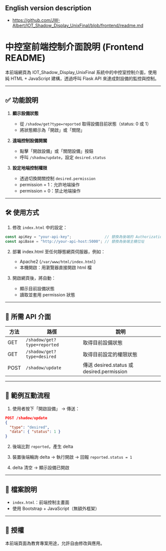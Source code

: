 ## English version description
- https://github.com/JW-Albert/IOT_Shadow_Display_UnixFinal/blob/frontend/readme.md

# 中控室前端控制介面說明 (Frontend README)

本前端網頁為 IOT_Shadow_Display_UnixFinal 系統中的中控室控制介面，使用純 HTML + JavaScript 建構，透過呼叫 Flask API 來達成對設備的監控與控制。

---

## ✅ 功能說明

1. **顯示設備狀態**
   - 從 `/shadow/get?type=reported` 取得設備目前狀態（status: 0 或 1）
   - 將狀態顯示為「開啟」或「關閉」

2. **遠端控制設備開關**
   - 點擊「開啟設備」或「關閉設備」按鈕
   - 呼叫 `/shadow/update`，設定 `desired.status`

3. **設定地端控制權限**
   - 透過切換開關控制 `desired.permission`
   - permission = 1：允許地端操作
   - permission = 0：禁止地端操作

---

## 🛠️ 使用方式

1. 修改 `index.html` 中的設定：

```js
const apiKey = "your-api-key";               // 替換為後端的 Authorization 金鑰
const apiBase = "http://your-api-host:5000"; // 替換為後端主機位址
```

2. 部署 index.html 至任何靜態網頁伺服器，例如：
   - Apache2 (`/var/www/html/index.html`)
   - 本機開啟：用瀏覽器直接開啟 html 檔

3. 開啟網頁後，將自動：
   - 顯示目前設備狀態
   - 讀取並套用 permission 狀態

---

## 🔧 所需 API 介面

| 方法 | 路徑 | 說明 |
|------|------|------|
| GET | `/shadow/get?type=reported` | 取得目前設備狀態 |
| GET | `/shadow/get?type=desired`  | 取得目前設定的權限狀態 |
| POST | `/shadow/update` | 傳送 desired.status 或 desired.permission |

---

## 🧪 範例互動流程

1. 使用者按下「開啟設備」 → 傳送：

```json
POST /shadow/update
{
  "type": "desired",
  "data": { "status": 1 }
}
```

2. 後端比對 `reported`，產生 delta

3. 裝置後端輪詢 delta → 執行開啟 → 回報 `reported.status = 1`

4. delta 清空 → 顯示設備已開啟

---

## 📁 檔案說明

- `index.html`：前端控制主畫面
- 使用 Bootstrap + JavaScript（無額外框架）

---

## 📜 授權

本前端頁面為教育專案用途，允許自由修改與應用。
